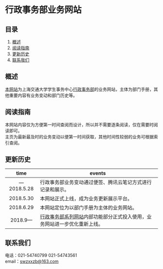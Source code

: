行政事务部业务网站  
======

目录
----
1. [概述](#概述)  
2. [阅读指南](#阅读指南)  
3. [更新历史](#更新历史)
4. [联系我们](#联系我们)  

概述  
-----
[本网站](https://wangbo-sjtu.github.io/Business-Changes/)为上海交通大学学生事务中心[行政事务部](xingzhengbu.group)的业务网站，主体为部门手册，其他重要内容有业务变动和部门历史等。

阅读指南  
-----
本网站内容仅为方便第一时间查阅而设计，所以并不需要逐条阅读，仅在需要时阅读即可。  
主页为最新最及时的业务变动以便第一时间获取，其他时间性较弱的业务可根据索引查阅。

更新历史
-----
| time  | events |
|:-------:|---|
|—2018.5.28|行政事务部业务变动通过便签、腾讯云笔记方式进行记录和展示。|
| 2018.5.30  |本网站正式上线，成为业务更新展示平台。 | 
| 2018.6.29 |本网站定位为以部门手册为主体的业务网站。| 
| 2018.9—  | [行政事务部系列网站](xingzhengbu.group)内部功能部分正式投入使用，业务网站进一步优化重新上线。| 

联系我们  
-----
电话：021-54740799 021-54743561  
email：swzxxzb@163.com
